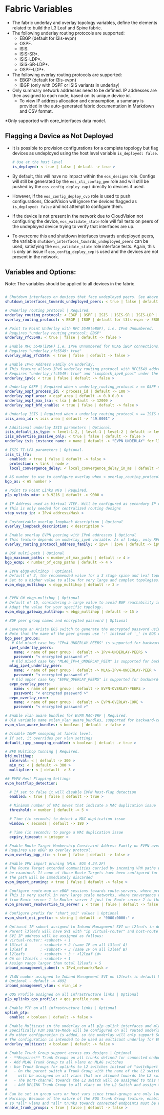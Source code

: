 # Fabric Variables

- The fabric underlay and overlay topology variables, define the elements related to build the L3 Leaf and Spine fabric.
- The following underlay routing protocols are supported:
  - EBGP (default for l3ls-evpn)
  - OSPF.
  - ISIS.
  - ISIS-SR*.
  - ISIS-LDP*.
  - ISIS-SR-LDP*.
  - OSPF-LDP*.
- The following overlay routing protocols are supported:
  - EBGP (default for l3ls-evpn)
  - IBGP (only with OSPF or ISIS variants in underlay)
- Only summary network addresses need to be defined. IP addresses are then assigned to each node, based on its unique device id.
  - To view IP address allocation and consumption, a summary is provided in the auto-generated fabric documentation in Markdown and CSV format.

*Only supported with core_interfaces data model.

## Flagging a Device as Not Deployed

- It is possible to provision configurations for a complete topology but flag devices as undeployed using the host level variable `is_deployed: false`.

  ```yaml
  # Use at the host level
  is_deployed: < true | false | default -> true >
  ```

- By default, this will have no impact within the `eos_designs` role. Configs will still be generated by the `eos_cli_config_gen` role and will still be pushed by the `eos_config_deploy_eapi` directly to devices if used.
- However, if the `eos_config_deploy_cvp` role is used to push configurations, CloudVision will ignore the devices flagged  as `is_deployed: false` and not attempt to configure them.
- If the device is not present in the network due to CloudVision not configuring the device, `eos_validate_state` role will fail tests on peers of the undeployed device trying to verify that interfaces are up.
- To overcome this and shutdown interfaces towards undeployed peers, the variable `shutdown_interfaces_towards_undeployed_peers` can be used, satisfying the `eos_validate_state` role interface tests. Again, this is only an issue if `eos_config_deploy_cvp` is used and the devices are not present in the network.

## Variables and Options:

Note: The variables should be applied to all devices in the fabric.

```yaml

# Shutdown interfaces on devices that face undeployed peers. See above for explanation and how this interacts with host level variable "is_deployed".
shutdown_interfaces_towards_undeployed_peers: < true | false | default -> false >

# Underlay routing protocol | Required.
underlay_routing_protocol: < EBGP | OSPF | ISIS | ISIS-SR | ISIS-LDP | ISIS-SR-LDP | OSPF-LDP | default for l3ls-evpn -> EBGP >
overlay_routing_protocol: < EBGP | IBGP | default for l3ls-evpn -> EBGP >

# Point to Point Underlay with RFC 5549(eBGP), i.e. IPv6 Unnumbered.
# Requires "underlay_routing_protocol: EBGP"
underlay_rfc5549: < true | false | default -> false >

# Enable RFC 5549(iBGP) i.e. IPv6 Unnumbered for MLAG iBGP connections.
# Requires "underlay_rfc5549: true"
overlay_mlag_rfc5549: < true | false | default -> false >

# Enable IPv6 Address Family on underlay.
# This feature allows IPv6 underlay routing protocol with RFC5549 addresses to be used along with IPv4 advertisements as VXLAN tunnel endpoints.
# Requires "underlay_rfc5549: true" and "loopback_ipv6_pool" under the "Fabric Topology"
underlay_ipv6: < true | false | default -> false >

# Underlay OSFP | Required when < underlay_routing_protocol > == OSPF variants
underlay_ospf_process_id: < process_id | default -> 100 >
underlay_ospf_area: < ospf_area | default -> 0.0.0.0 >
underlay_ospf_max_lsa: < lsa | default -> 12000 >
underlay_ospf_bfd_enable: < true | false | default -> false >

# Underlay ISIS | Required when < underlay_routing_protocol > == ISIS variants
isis_area_id: < isis area | default -> "49.0001" >

# Additional underlay ISIS parameters | Optional.
isis_default_is_type: < level-1-2, | level-1 | level-2 | default -> level-2 >
isis_advertise_passive_only: < true | false | default -> false >
underlay_isis_instance_name: < name | default -> "EVPN_UNDERLAY" for l3ls, "CORE" for mpls >

# ISIS TI-LFA parameters | Optional.
isis_ti_lfa:
  enabled: < true | false | default -> false >
  protection: < link | node >
  local_convergence_delay: < local_convergence_delay_in_ms | default -> 10000 >

# AS number to use to configure overlay when < overlay_routing_protocol > == IBGP
bgp_as: < AS number >

# Point to Point Links MTU | Required.
p2p_uplinks_mtu: < 0-9216 | default -> 9000 >

# IP Address used as Virtual VTEP. Will be configured as secondary IP on loopback1 | Optional
# This is only needed for centralized routing designs
vtep_vvtep_ip: < IPv4_address/Mask >

# Customizable overlay loopback description | Optional
overlay_loopback_description: < description >

# Enable overlay EVPN peering with IPv6 addresses | Optional
# This feature depends on underlay_ipv6 variable. As of today, only RFC5549 is capable to transport IPv6 in the underlay.
overlay_routing_protocol_address_family: < ipv4 | ipv6 | default -> ipv4 >

# BGP multi-path | Optional
bgp_maximum_paths: < number_of_max_paths | default -> 4 >
bgp_ecmp: < number_of_ecmp_paths | default -> 4 >

# EVPN ebgp-multihop | Optional
# Default of 3, the recommended value for a 3 stage spine and leaf topology.
# Set to a higher value to allow for very large and complex topologies.
evpn_ebgp_multihop: < ebgp_multihop | default -> 3 >


# EVPN GW ebgp-multihop | Optional
# Default of 15, considering a large value to avoid BGP reachability issues in very complex DCI networks.
# Adapt the value for your specific topology.
evpn_ebgp_gateway_multihop: < ebgp_multihop | default -> 15 >

# BGP peer group names and encrypted password | Optional

# Leverage an Arista EOS switch to generate the encrypted password using the correct peer group name.
# Note that the name of the peer groups use '-' instead of '_' in EOS configuration.
bgp_peer_groups:
   # Old mixed case key "IPv4_UNDERLAY_PEERS" is supported for backward-compatibility
  ipv4_underlay_peers:
    name: < name of peer group | default -> IPv4-UNDERLAY-PEERS >
    password: "< encrypted password >"
   # Old mixed case key "MLAG_IPv4_UNDERLAY_PEER" is supported for backward-compatibility
  mlag_ipv4_underlay_peer:
    name: < name of peer group | default -> MLAG-IPv4-UNDERLAY-PEER >
    password: "< encrypted password >"
   # Old upper case key "EVPN_OVERLAY_PEERS" is supported for backward-compatibility
  evpn_overlay_peers:
    name: < name of peer group | default -> EVPN-OVERLAY-PEERS >
    password: "< encrypted password >"
  evpn_overlay_core:
    name: < name of peer group | default -> EVPN-OVERLAY-CORE >
    password: "< encrypted password >"

# Enable vlan aware bundles for EVPN MAC-VRF | Required.
# Old variable name vxlan_vlan_aware_bundles, supported for backward-compatibility.
evpn_vlan_aware_bundles: < boolean | default -> false >

# Disable IGMP snooping at fabric level.
# If set, it overrides per vlan settings
default_igmp_snooping_enabled: < boolean | default -> true >

# BFD Multihop tunning | Required.
bfd_multihop:
  interval: < | default -> 300 >
  min_rx: < | default -> 300 >
  multiplier: < | default -> 3 >

## EVPN Host Flapping Settings
evpn_hostflap_detection:

  # If set to false it will disable EVPN host-flap detection
  enabled: < true | false | default -> true >

  # Minimum number of MAC moves that indicate a MAC duplication issue
  threshold: < number | default -> 5 >

  # Time (in seconds) to detect a MAC duplication issue
  window: < seconds | default -> 180 >

  # Time (in seconds) to purge a MAC duplication issue
  expiry_timeout: < integer >

# Enable Route Target Membership Constraint Address Family on EVPN overlay BGP peerings (Min. EOS 4.25.1F)
# Requires use eBGP as overlay protocol.
evpn_overlay_bgp_rtc: < true | false | default -> false >

# Enable VPN import pruning (Min. EOS 4.24.2F)
# The Route Target extended communities carried by incoming VPN paths will
# be examined. If none of those Route Targets have been configured for import,
# the path will be immediately discarded
evpn_import_pruning: < true | false | default -> false >

# Configure route-map on eBGP sessions towards route-servers, where prefixes with the peer's ASN in the AS Path are filtered away.
# This is very useful in very large scale networks, where convergence will be quicker by not having to return all updates received
# from Route-server-1 to Router-server-2 just for Route-server-2 to throw them away because of AS Path loop detection.
evpn_prevent_readvertise_to_server : < true | false | default -> false >

# Configure prefix for "short_esi" values | Optional
evpn_short_esi_prefix: < string | default -> "0000:0000:" >

# Optional IP subnet assigned to Inband Management SVI on l2leafs in default VRF.
# Parent l3leafs will have SVI with "ip virtual-router" and host-route injection based on ARP. This allows all l3leafs to reuse the same subnet
# SVI IP address will be assigned as follows:
# virtual-router: <subnet> + 1
# l3leaf A      : <subnet> + 2 (same IP on all l3leaf A)
# l3leaf B      : <subnet> + 3 (same IP on all l3leaf B)
# l2leafs       : <subnet> + 3 + <l2leaf id>
# GW on l2leafs : <subnet> + 1
# Assign range larger than total l2leafs + 5
inband_management_subnet: < IPv4_network/Mask >

# VLAN number assigned to Inband Management SVI on l2leafs in default VRF.
# Optional - default -> 4092
inband_management_vlan: < vlan_id >

# QOS Profile assigned on all infrastructure links | Optional
p2p_uplinks_qos_profile: < qos_profile_name >

# Enable PTP on all infrastructure links | Optional
uplink_ptp:
  enable: < boolean | default -> false >

# Enable Multicast in the underlay on all p2p uplink interfaces and mlag l3 peer interface.
# Specifically PIM Sparse-Mode will be configured on all routed underlay interfaces.
# No other configuration is added, so the underlay will only support Source-Specific Multicast (SSM)
# The configuration is intended to be used as multicast underlay for EVPN OISM overlay
underlay_multicast: < boolean | default -> false >

# Enable Trunk Group support across eos_designs | Optional
# - **Requires** Trunk Groups on all trunks defined for connected endpoints
# - Add MLAG Trunk Group to all vlans on MLAG switches
# - Use Trunk Groups for uplinks to L2 switches instead of "switchport trunk allow vlan" lists.
#   - On the parent switch a Trunk Group with the name of the L2 switch
#     will be assigned on all vlans that are allowed towards the L2 switch.
#   - The port-channel towards the L2 switch will be assigned to this trunk group only
#   - Add UPLINK Trunk Group to all vlans on the L2 Switch and assign this to the uplink port-channel
#
# Can be set in group_vars or host_vars since trunk-groups are only local to a switch.
# Warning: Because of the nature of the EOS Trunk Group feature, enabling this is "all or nothing",
# so *all* vlans and *all* trunks towards connected endpoints must be using trunk groups as well.
enable_trunk_groups: < true | false | default -> false >
```
